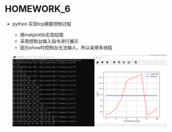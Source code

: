 # HOMEWORK_6
- python 实现tcp拥塞控制过程
  - 用matplotlib实现绘图
  - 采用控制台输入指令进行展示
  - 因为show时控制台无法输入，所以采用多线程  
  
  ![result](result.png)